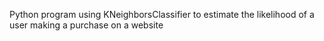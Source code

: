 Python program using KNeighborsClassifier to estimate the likelihood of a user making a purchase on a website
